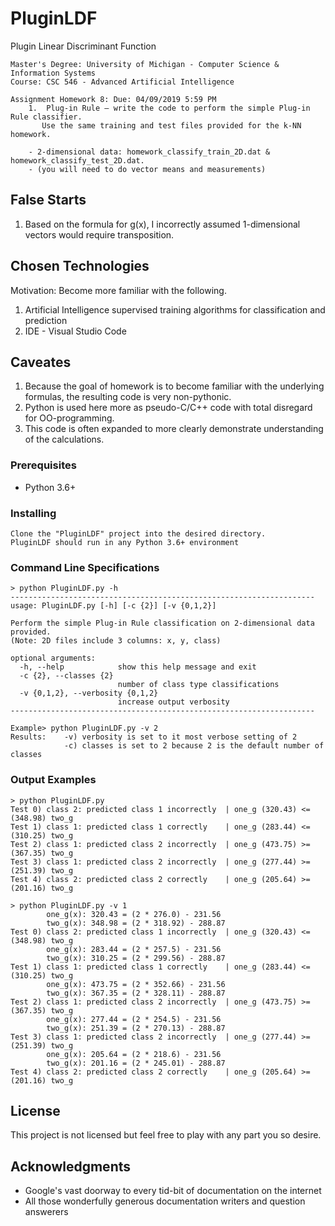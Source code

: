 # PluginLDF
Plugin Linear Discriminant Function

```
Master's Degree: University of Michigan - Computer Science & Information Systems
Course: CSC 546 - Advanced Artificial Intelligence

Assignment Homework 8: Due: 04/09/2019 5:59 PM
    1.  Plug-in Rule – write the code to perform the simple Plug-in Rule classifier. 
       Use the same training and test files provided for the k-NN homework.

    - 2-dimensional data: homework_classify_train_2D.dat & homework_classify_test_2D.dat.
    - (you will need to do vector means and measurements)
```
## False Starts

1) Based on the formula for g(x), I incorrectly assumed 1-dimensional vectors would require transposition.

## Chosen Technologies

Motivation: Become more familiar with the following.
1) Artificial Intelligence supervised training algorithms for classification and prediction
2) IDE - Visual Studio Code

## Caveates

1) Because the goal of homework is to become familiar with the underlying formulas, the resulting code is very non-pythonic.
2) Python is used here more as pseudo-C/C++ code with total disregard for OO-programming.
3) This code is often expanded to more clearly demonstrate understanding of the calculations.

### Prerequisites

- Python 3.6+

### Installing
```
Clone the "PluginLDF" project into the desired directory.
PluginLDF should run in any Python 3.6+ environment
```

### Command Line Specifications
```
> python PluginLDF.py -h
--------------------------------------------------------------------
usage: PluginLDF.py [-h] [-c {2}] [-v {0,1,2}]

Perform the simple Plug-in Rule classification on 2-dimensional data provided.
(Note: 2D files include 3 columns: x, y, class)

optional arguments:
  -h, --help            show this help message and exit
  -c {2}, --classes {2}
                        number of class type classifications
  -v {0,1,2}, --verbosity {0,1,2}
                        increase output verbosity
--------------------------------------------------------------------

Example> python PluginLDF.py -v 2
Results:    -v) verbosity is set to it most verbose setting of 2
            -c) classes is set to 2 because 2 is the default number of classes
```

### Output Examples
```
> python PluginLDF.py
Test 0) class 2: predicted class 1 incorrectly  | one_g (320.43) <= (348.98) two_g
Test 1) class 1: predicted class 1 correctly    | one_g (283.44) <= (310.25) two_g
Test 2) class 1: predicted class 2 incorrectly  | one_g (473.75) >= (367.35) two_g
Test 3) class 1: predicted class 2 incorrectly  | one_g (277.44) >= (251.39) two_g
Test 4) class 2: predicted class 2 correctly    | one_g (205.64) >= (201.16) two_g

> python PluginLDF.py -v 1
        one_g(x): 320.43 = (2 * 276.0) - 231.56
        two_g(x): 348.98 = (2 * 318.92) - 288.87
Test 0) class 2: predicted class 1 incorrectly  | one_g (320.43) <= (348.98) two_g
        one_g(x): 283.44 = (2 * 257.5) - 231.56
        two_g(x): 310.25 = (2 * 299.56) - 288.87
Test 1) class 1: predicted class 1 correctly    | one_g (283.44) <= (310.25) two_g
        one_g(x): 473.75 = (2 * 352.66) - 231.56
        two_g(x): 367.35 = (2 * 328.11) - 288.87
Test 2) class 1: predicted class 2 incorrectly  | one_g (473.75) >= (367.35) two_g
        one_g(x): 277.44 = (2 * 254.5) - 231.56
        two_g(x): 251.39 = (2 * 270.13) - 288.87
Test 3) class 1: predicted class 2 incorrectly  | one_g (277.44) >= (251.39) two_g
        one_g(x): 205.64 = (2 * 218.6) - 231.56
        two_g(x): 201.16 = (2 * 245.01) - 288.87
Test 4) class 2: predicted class 2 correctly    | one_g (205.64) >= (201.16) two_g
```

## License

This project is not licensed but feel free to play with any part you so desire.

## Acknowledgments

* Google's vast doorway to every tid-bit of documentation on the internet
* All those wonderfully generous documentation writers and question answerers

